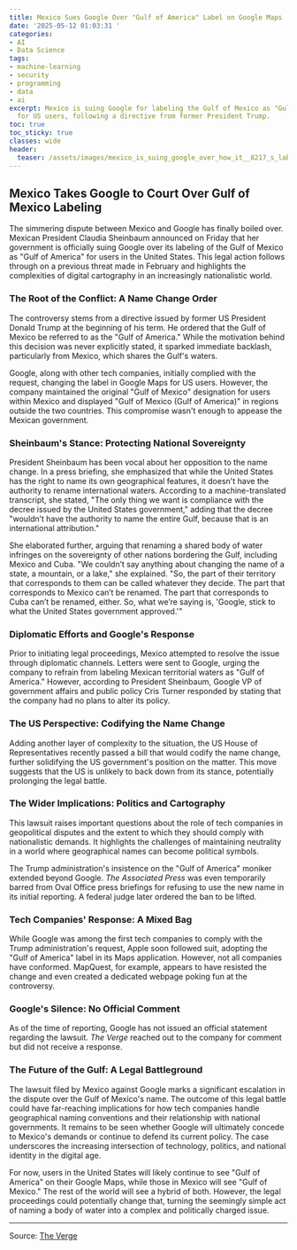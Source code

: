 ```yaml
---
title: Mexico Sues Google Over "Gulf of America" Label on Google Maps
date: '2025-05-12 01:03:31 '
categories:
- AI
- Data Science
tags:
- machine-learning
- security
- programming
- data
- ai
excerpt: Mexico is suing Google for labeling the Gulf of Mexico as "Gulf of America"
  for US users, following a directive from former President Trump.
toc: true
toc_sticky: true
classes: wide
header:
  teaser: /assets/images/mexico_is_suing_google_over_how_it__8217_s_labelin_20250512010330.jpg
---
```


## Mexico Takes Google to Court Over Gulf of Mexico Labeling

The simmering dispute between Mexico and Google has finally boiled over. Mexican President Claudia Sheinbaum announced on Friday that her government is officially suing Google over its labeling of the Gulf of Mexico as "Gulf of America" for users in the United States. This legal action follows through on a previous threat made in February and highlights the complexities of digital cartography in an increasingly nationalistic world.

### The Root of the Conflict: A Name Change Order

The controversy stems from a directive issued by former US President Donald Trump at the beginning of his term. He ordered that the Gulf of Mexico be referred to as the "Gulf of America." While the motivation behind this decision was never explicitly stated, it sparked immediate backlash, particularly from Mexico, which shares the Gulf's waters.

Google, along with other tech companies, initially complied with the request, changing the label in Google Maps for US users. However, the company maintained the original "Gulf of Mexico" designation for users within Mexico and displayed "Gulf of Mexico (Gulf of America)" in regions outside the two countries. This compromise wasn't enough to appease the Mexican government.

### Sheinbaum's Stance: Protecting National Sovereignty

President Sheinbaum has been vocal about her opposition to the name change. In a press briefing, she emphasized that while the United States has the right to name its own geographical features, it doesn't have the authority to rename international waters. According to a machine-translated transcript, she stated, "The only thing we want is compliance with the decree issued by the United States government," adding that the decree "wouldn’t have the authority to name the entire Gulf, because that is an international attribution."

She elaborated further, arguing that renaming a shared body of water infringes on the sovereignty of other nations bordering the Gulf, including Mexico and Cuba. "We couldn’t say anything about changing the name of a state, a mountain, or a lake," she explained. "So, the part of their territory that corresponds to them can be called whatever they decide. The part that corresponds to Mexico can’t be renamed. The part that corresponds to Cuba can’t be renamed, either. So, what we’re saying is, 'Google, stick to what the United States government approved.'"

### Diplomatic Efforts and Google's Response

Prior to initiating legal proceedings, Mexico attempted to resolve the issue through diplomatic channels. Letters were sent to Google, urging the company to refrain from labeling Mexican territorial waters as "Gulf of America." However, according to President Sheinbaum, Google VP of government affairs and public policy Cris Turner responded by stating that the company had no plans to alter its policy.

### The US Perspective: Codifying the Name Change

Adding another layer of complexity to the situation, the US House of Representatives recently passed a bill that would codify the name change, further solidifying the US government's position on the matter. This move suggests that the US is unlikely to back down from its stance, potentially prolonging the legal battle.

### The Wider Implications: Politics and Cartography

This lawsuit raises important questions about the role of tech companies in geopolitical disputes and the extent to which they should comply with nationalistic demands. It highlights the challenges of maintaining neutrality in a world where geographical names can become political symbols.

The Trump administration's insistence on the "Gulf of America" moniker extended beyond Google. *The Associated Press* was even temporarily barred from Oval Office press briefings for refusing to use the new name in its initial reporting. A federal judge later ordered the ban to be lifted.

### Tech Companies' Response: A Mixed Bag

While Google was among the first tech companies to comply with the Trump administration's request, Apple soon followed suit, adopting the "Gulf of America" label in its Maps application. However, not all companies have conformed. MapQuest, for example, appears to have resisted the change and even created a dedicated webpage poking fun at the controversy.

### Google's Silence: No Official Comment

As of the time of reporting, Google has not issued an official statement regarding the lawsuit. *The Verge* reached out to the company for comment but did not receive a response.

### The Future of the Gulf: A Legal Battleground

The lawsuit filed by Mexico against Google marks a significant escalation in the dispute over the Gulf of Mexico's name. The outcome of this legal battle could have far-reaching implications for how tech companies handle geographical naming conventions and their relationship with national governments. It remains to be seen whether Google will ultimately concede to Mexico's demands or continue to defend its current policy. The case underscores the increasing intersection of technology, politics, and national identity in the digital age.

For now, users in the United States will likely continue to see "Gulf of America" on their Google Maps, while those in Mexico will see "Gulf of Mexico." The rest of the world will see a hybrid of both. However, the legal proceedings could potentially change that, turning the seemingly simple act of naming a body of water into a complex and politically charged issue.


---

Source: [The Verge](https://www.theverge.com/news/664796/mexico-lawsuit-google-gulf-of-mexico-america)